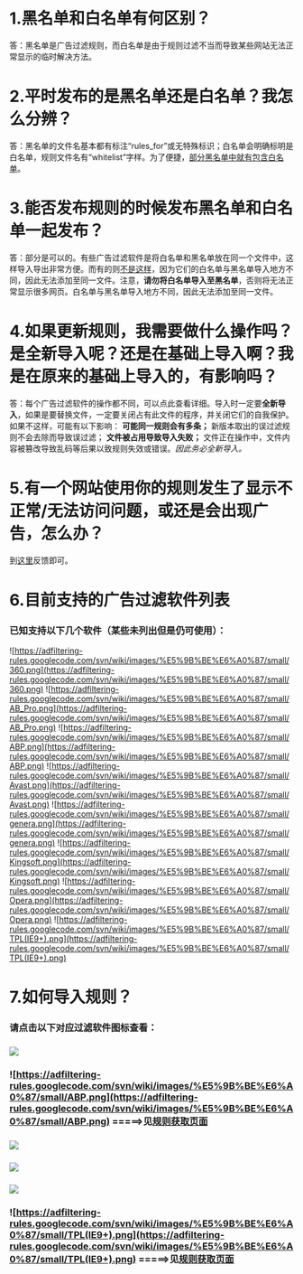 # 1.黑名单和白名单有何区别？ #
答：黑名单是广告过滤规则，而白名单是由于规则过滤不当而导致某些网站无法正常显示的临时解决方法。
# 2.平时发布的是黑名单还是白名单？我怎么分辨？ #
答：黑名单的文件名基本都有标注“rules\_for”或无特殊标识；白名单会明确标明是白名单，规则文件名有“whitelist”字样。为了便捷，[部分黑名单中就有包含白名单](https://code.google.com/p/adfiltering-rules/wiki/WhiteList)。
# 3.能否发布规则的时候发布黑名单和白名单一起发布？ #
答：部分是可以的。有些广告过滤软件是将白名单和黑名单放在同一个文件中，这样导入导出非常方便。而有的则[不是这样](https://code.google.com/p/adfiltering-rules/wiki/WhiteList)，因为它们的白名单与黑名单导入地方不同，因此无法添加至同一文件。注意，**请勿将白名单导入至黑名单**，否则将无法正常显示很多网页。白名单与黑名单导入地方不同，因此无法添加至同一文件。
# 4.如果更新规则，我需要做什么操作吗？是全新导入呢？还是在基础上导入啊？我是在原来的基础上导入的，有影响吗？ #
答：每个广告过滤软件的操作都不同，可以点此查看详细。导入时一定要**全新导入**，如果是要替换文件，一定要关闭占有此文件的程序，并关闭它们的自我保护。如果不这样，可能有以下影响：
**可能同一规则会有多条；** 新版本取出的误过滤规则不会去除而导致误过滤；
**文件被占用导致导入失败；** 文件正在操作中，文件内容被篡改导致乱码等后果以致规则失效或错误。_因此务必全新导入。_
# 5.有一个网站使用你的规则发生了显示不正常/无法访问问题，或还是会出现广告，怎么办？ #
到[这里](https://code.google.com/p/adfiltering-rules/issues/entry?template=%E5%8F%8D%E9%A6%88%E9%97%AE%E9%A2%98)反馈即可。
# 6.目前支持的广告过滤软件列表 #
### 已知支持以下几个软件（某些未列出但是仍可使用）： ###
![https://adfiltering-rules.googlecode.com/svn/wiki/images/%E5%9B%BE%E6%A0%87/small/360.png](https://adfiltering-rules.googlecode.com/svn/wiki/images/%E5%9B%BE%E6%A0%87/small/360.png)
![https://adfiltering-rules.googlecode.com/svn/wiki/images/%E5%9B%BE%E6%A0%87/small/AB_Pro.png](https://adfiltering-rules.googlecode.com/svn/wiki/images/%E5%9B%BE%E6%A0%87/small/AB_Pro.png)
![https://adfiltering-rules.googlecode.com/svn/wiki/images/%E5%9B%BE%E6%A0%87/small/ABP.png](https://adfiltering-rules.googlecode.com/svn/wiki/images/%E5%9B%BE%E6%A0%87/small/ABP.png)
![https://adfiltering-rules.googlecode.com/svn/wiki/images/%E5%9B%BE%E6%A0%87/small/Avast.png](https://adfiltering-rules.googlecode.com/svn/wiki/images/%E5%9B%BE%E6%A0%87/small/Avast.png)
![https://adfiltering-rules.googlecode.com/svn/wiki/images/%E5%9B%BE%E6%A0%87/small/genera.png](https://adfiltering-rules.googlecode.com/svn/wiki/images/%E5%9B%BE%E6%A0%87/small/genera.png)
![https://adfiltering-rules.googlecode.com/svn/wiki/images/%E5%9B%BE%E6%A0%87/small/Kingsoft.png](https://adfiltering-rules.googlecode.com/svn/wiki/images/%E5%9B%BE%E6%A0%87/small/Kingsoft.png)
![https://adfiltering-rules.googlecode.com/svn/wiki/images/%E5%9B%BE%E6%A0%87/small/Opera.png](https://adfiltering-rules.googlecode.com/svn/wiki/images/%E5%9B%BE%E6%A0%87/small/Opera.png)
![https://adfiltering-rules.googlecode.com/svn/wiki/images/%E5%9B%BE%E6%A0%87/small/TPL(IE9+).png](https://adfiltering-rules.googlecode.com/svn/wiki/images/%E5%9B%BE%E6%A0%87/small/TPL(IE9+).png)
# 7.如何导入规则？ #
### 请点击以下对应过滤软件图标查看： ###
### [![](https://adfiltering-rules.googlecode.com/svn/wiki/images/%E5%9B%BE%E6%A0%87/small/Kingsoft.png)](http://bbs.duba.net/forum.php?mod=redirect&goto=findpost&ptid=22647779&pid=7019336) ###
### ![https://adfiltering-rules.googlecode.com/svn/wiki/images/%E5%9B%BE%E6%A0%87/small/ABP.png](https://adfiltering-rules.googlecode.com/svn/wiki/images/%E5%9B%BE%E6%A0%87/small/ABP.png) =====>见[规则获取页面](http://xcffl.tk/adfilter/getit/) ###
### [![](https://adfiltering-rules.googlecode.com/svn/wiki/images/%E5%9B%BE%E6%A0%87/small/360.png)](http://bbs.kafan.cn/forum.php?mod=viewthread&tid=821042&page=137&extra=#pid18771972) ###
### [![](https://adfiltering-rules.googlecode.com/svn/wiki/images/%E5%9B%BE%E6%A0%87/small/genera.png)](http://bbs.kafan.cn/forum.php?mod=viewthread&tid=821042&page=6&extra=#pid15515054) ###
### [![](https://adfiltering-rules.googlecode.com/svn/wiki/images/%E5%9B%BE%E6%A0%87/small/Opera.png)](http://bbs.kafan.cn/forum.php?mod=viewthread&tid=821042&page=135#pid18722226) ###
### ![https://adfiltering-rules.googlecode.com/svn/wiki/images/%E5%9B%BE%E6%A0%87/small/TPL(IE9+).png](https://adfiltering-rules.googlecode.com/svn/wiki/images/%E5%9B%BE%E6%A0%87/small/TPL(IE9+).png) =====>见[规则获取页面](http://xcffl.tk/adfilter/getit/) ###